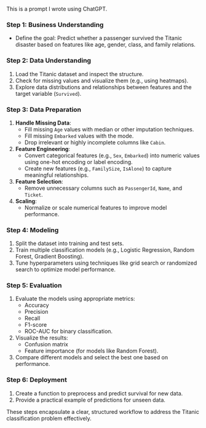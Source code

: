 This is a prompt I wrote using ChatGPT.
### Step 1: **Business Understanding**
- Define the goal: Predict whether a passenger survived the Titanic disaster based on features like age, gender, class, and family relations.

### Step 2: **Data Understanding**
1. Load the Titanic dataset and inspect the structure.
2. Check for missing values and visualize them (e.g., using heatmaps).
3. Explore data distributions and relationships between features and the target variable (`Survived`).

### Step 3: **Data Preparation**
1. **Handle Missing Data**:
   - Fill missing `Age` values with median or other imputation techniques.
   - Fill missing `Embarked` values with the mode.
   - Drop irrelevant or highly incomplete columns like `Cabin`.
2. **Feature Engineering**:
   - Convert categorical features (e.g., `Sex`, `Embarked`) into numeric values using one-hot encoding or label encoding.
   - Create new features (e.g., `FamilySize`, `IsAlone`) to capture meaningful relationships.
3. **Feature Selection**:
   - Remove unnecessary columns such as `PassengerId`, `Name`, and `Ticket`.
4. **Scaling**:
   - Normalize or scale numerical features to improve model performance.

### Step 4: **Modeling**
1. Split the dataset into training and test sets.
2. Train multiple classification models (e.g., Logistic Regression, Random Forest, Gradient Boosting).
3. Tune hyperparameters using techniques like grid search or randomized search to optimize model performance.

### Step 5: **Evaluation**
1. Evaluate the models using appropriate metrics:
   - Accuracy
   - Precision
   - Recall
   - F1-score
   - ROC-AUC for binary classification.
2. Visualize the results:
   - Confusion matrix
   - Feature importance (for models like Random Forest).
3. Compare different models and select the best one based on performance.

### Step 6: **Deployment**
1. Create a function to preprocess and predict survival for new data.
2. Provide a practical example of predictions for unseen data.

These steps encapsulate a clear, structured workflow to address the Titanic classification problem effectively.

